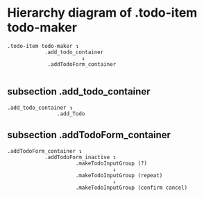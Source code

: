 
# Hierarchy diagram of .todo-item todo-maker 
```
.todo-item todo-maker ↴
            .add_todo_container
                        ↓
             .addTodoForm_container
                
```

## subsection .add_todo_container
```
.add_todo_container ↴
                .add_Todo
```

## subsection .addTodoForm_container
```
.addTodoForm_container ↴
            .addTodoForm_inactive ↴
                      .makeTodoInputGroup (?)
                                  ↓
                      .makeTodoInputGroup (repeat)
                                  ↓
                      .makeTodoInputGroup (confirm cancel)
```



